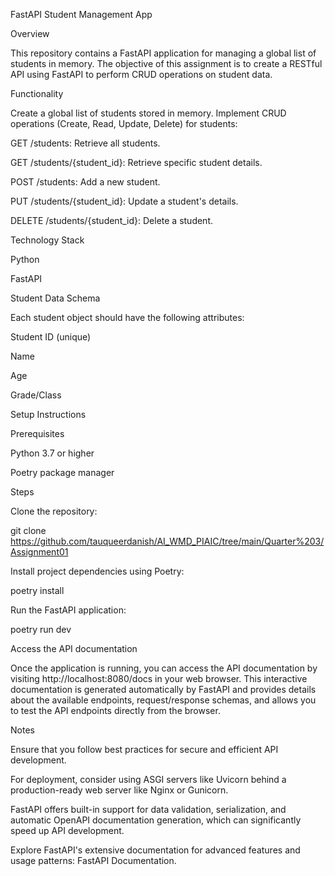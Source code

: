 
FastAPI Student Management App

Overview

This repository contains a FastAPI application for managing a global list of students in memory. The objective of this assignment is to create a RESTful API using FastAPI to perform CRUD operations on student data.

Functionality

Create a global list of students stored in memory.
Implement CRUD operations (Create, Read, Update, Delete) for students:

GET /students: Retrieve all students.

GET /students/{student_id}: Retrieve specific student details.

POST /students: Add a new student.

PUT /students/{student_id}: Update a student's details.

DELETE /students/{student_id}: Delete a student.

Technology Stack

Python

FastAPI

Student Data Schema

Each student object should have the following attributes:

Student ID (unique)

Name

Age

Grade/Class

Setup Instructions

Prerequisites

Python 3.7 or higher

Poetry package manager

Steps

Clone the repository:

git clone https://github.com/tauqueerdanish/AI_WMD_PIAIC/tree/main/Quarter%203/Assignment01

Install project dependencies using Poetry:


poetry install

Run the FastAPI application:

poetry run dev

Access the API documentation

Once the application is running, you can access the API documentation by visiting http://localhost:8080/docs in your web browser. This interactive documentation is generated automatically by FastAPI and provides details about the available endpoints, request/response schemas, and allows you to test the API endpoints directly from the browser.

Notes

Ensure that you follow best practices for secure and efficient API development.

For deployment, consider using ASGI servers like Uvicorn behind a production-ready web server like Nginx or Gunicorn.

FastAPI offers built-in support for data validation, serialization, and automatic OpenAPI documentation generation, which can significantly speed up API development.

Explore FastAPI's extensive documentation for advanced features and usage patterns: FastAPI Documentation.

